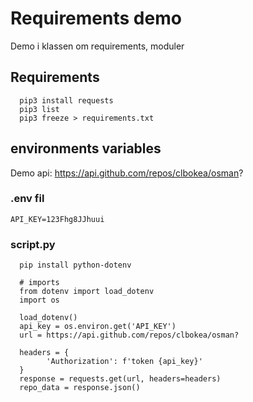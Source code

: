 # Requirements demo
Demo i klassen om requirements, moduler 

## Requirements

```
  pip3 install requests
  pip3 list
  pip3 freeze > requirements.txt
```

## environments variables

Demo api: https://api.github.com/repos/clbokea/osman?

### .env fil
```
API_KEY=123Fhg8JJhuui
```
### script.py
```
  pip install python-dotenv

```
```
  # imports
  from dotenv import load_dotenv
  import os
```
```
  load_dotenv()
  api_key = os.environ.get('API_KEY')
  url = https://api.github.com/repos/clbokea/osman?

  headers = {
        'Authorization': f'token {api_key}'
  }
  response = requests.get(url, headers=headers)
  repo_data = response.json()

```


